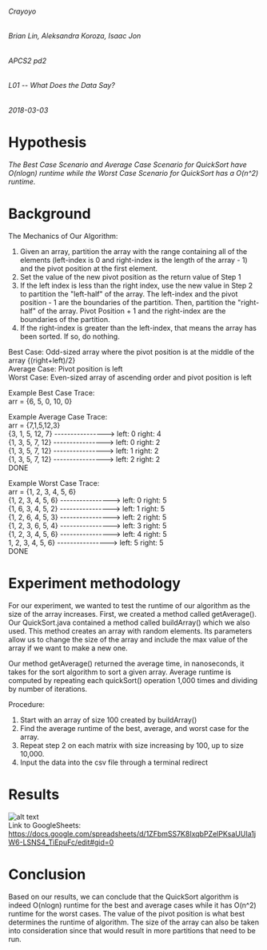 ###### Crayoyo
###### Brian Lin, Aleksandra Koroza, Isaac Jon  
###### APCS2 pd2
###### L01 -- What Does the Data Say?
###### 2018-03-03

# Hypothesis
*The Best Case Scenario and Average Case Scenario for QuickSort have O(nlogn) runtime while the Worst Case Scenario for QuickSort has a O(n^2) runtime.*

# Background 
The Mechanics of Our Algorithm: 
1) Given an array, partition the array with the range containing all of the elements (left-index is 0 and right-index is the    length of the array - 1) and the pivot position at the first element. 
2) Set the value of the new pivot position as the return value of Step 1 
3) If the left index is less than the right index, use the new value in Step 2 to partition the "left-half" of the array. The    left-index and the pivot position - 1 are the boundaries of the partition. Then, partition the "right-half" of the            array. Pivot Position + 1 and the right-index are the boundaries of the partition. 
4) If the right-index is greater than the left-index, that means the array has been sorted. If so, do nothing. 

Best Case: Odd-sized array where the pivot position is at the middle of the array {(right+left)/2} <br />
Average Case: Pivot position is left <br />
Worst Case: Even-sized array of ascending order and pivot position is left <br />

Example Best Case Trace:  <br />
arr = {6, 5, 0, 10, 0}  <br />

Example Average Case Trace:  <br />
arr = {7,1,5,12,3}    <br />
{3, 1, 5, 12, 7}   ---------------->  left: 0  right: 4  <br />
{1, 3, 5, 7, 12}   ---------------->  left: 0  right: 2  <br />
{1, 3, 5, 7, 12}   ---------------->  left: 1  right: 2  <br />
{1, 3, 5, 7, 12}   ---------------->  left: 2  right: 2  <br />
       DONE

Example Worst Case Trace:  <br />
arr = {1, 2, 3, 4, 5, 6}    <br />
{1, 2, 3, 4, 5, 6}   ---------------->  left: 0  right: 5  <br />
{1, 6, 3, 4, 5, 2}   ---------------->  left: 1  right: 5  <br />
{1, 2, 6, 4, 5, 3}   ---------------->  left: 2  right: 5  <br />
{1, 2, 3, 6, 5, 4}   ---------------->  left: 3  right: 5  <br />
{1, 2, 3, 4, 5, 6}   ---------------->  left: 4  right: 5  <br />
1, 2, 3, 4, 5, 6}   ---------------->  left: 5  right: 5   <br />
       DONE

# Experiment methodology
For our experiment, we wanted to test the runtime of our algorithm as the size of the array increases. 
First, we created a method called getAverage(). Our QuickSort.java contained a method called buildArray() which we also used. This method creates an array with random elements. Its parameters allow us to change the size of the array and include the max value of the array if we want to make a new one.  

Our method getAverage() returned the average time, in nanoseconds, it takes for the sort algorithm to sort a given array. Average runtime is computed by repeating each quickSort() operation 1,000 times and dividing by number of iterations.

Procedure:
1) Start with an array of size 100 created by buildArray()
2) Find the average runtime of the best, average, and worst case for the array.
3) Repeat step 2 on each matrix with size increasing by 100, up to size 10,000.
4) Input the data into the csv file through a terminal redirect


# Results
![alt text](screenshots/results.png"") <br />
Link to GoogleSheets: https://docs.google.com/spreadsheets/d/1ZFbmSS7K8IxqbPZelPKsaUUIa1jW6-LSNS4_TiEpuFc/edit#gid=0

# Conclusion
Based on our results, we can conclude that the QuickSort algorithm is indeed O(nlogn) runtime for the best and average cases while it has O(n^2) runtime for the worst cases. The value of the pivot position is what best determines the runtime of algorithm. The size of the array can also be taken into consideration since that would result in more partitions that need to be run.
